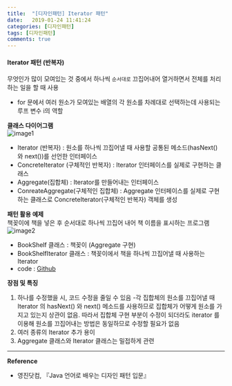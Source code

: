 ```yaml
---
title:  "[디자인패턴] Iterator 패턴"
date:   2019-01-24 11:41:24
categories: [디자인패턴]
tags: [디자인패턴]
comments: true
---
```





#### **Iterator 패턴 (반복자)**  
무엇인가 많이 모여있는 것 중에서 하나씩 `순서대로` 끄집어내어 열거하면서 전체를 처리하는 일을 할 때 사용  
- for 문에서 여러 원소가 모여있는 배열의 각 원소를 차례대로 선택하는데 사용되는 루프 변수 i의 역할  

**클래스 다이어그램**  
![image1](http://eun-bi.github.io/images/posting/0124_8.PNG)  
- Iterator (반복자) : 원소를 하나씩 끄집어낼 때 사용할 공통된 메소드(hasNext() 와 next())를 선언한 인터페이스  
- ConcreteIterator (구체적인 반복자) : Iterator 인터페이스를 실제로 구현하는 클래스  
- Aggregate(집합체) : Iterator를 만들어내는 인터페이스  
- ConreateAggregate(구체적인 집합체) : Aggregate 인터페이스를 실제로 구현하는 클래스로 ConcreteIterator(구체적인 반복자) 객체를 생성  

**패턴 활용 예제**  
책꽂이에 책을 넣은 후 순서대로 하나씩 끄집어 내어 책 이름을 표시하는 프로그램  
![image2](http://eun-bi.github.io/images/posting/0127_1.PNG)  
- BookShelf 클래스 : 책꽂이 (Aggregate 구현)
- BookShelfIterator 클래스 : 책꽂이에서 책을 하나씩 끄집어낼 때 사용하는 Iterator  
- code : [Github](https://github.com/eun-bi/java-design-patterns/tree/master/Iterator/src/example)  


**장점 및 특징**  
1. 하나를 수정했을 시, 코드 수정을 줄일 수 있음
 -각 집합체의 원소를 끄집어낼 때 Iterator 의 hasNext() 와 next() 메소드를 사용하므로 집합체가 어떻게 원소를 가지고 있는지 상관이 없음. 따라서 집합체 구현 부분이 수정이 되더라도 iterator 를 이용해 원소를 끄집어내는 방법은 동일하므로 수정할 필요가 없음
2. 여러 종류의 Iterator 추가 용이
3. Aggregate 클래스와 Iterator 클래스는 밀접하게 관련

---
**Reference**
- 영진닷컴, 『Java 언어로 배우는 디자인 패턴 입문』  
